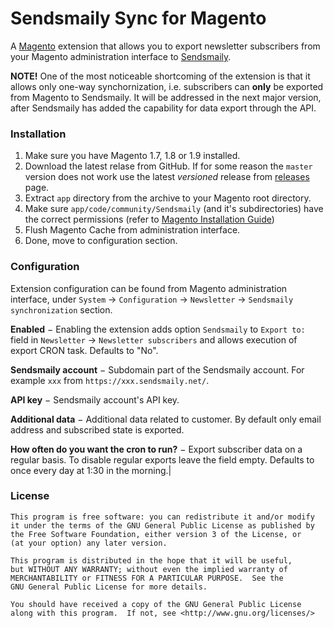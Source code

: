 # Sendsmaily Sync for Magento
A [Magento](http://magento.com/ "eCommerce Software & eCommerce Platform Solutions | Magento") extension that allows you to export newsletter subscribers from your Magento administration interface to [Sendsmaily](https://sendsmaily.com/ "Sendsmaily").

**NOTE!** One of the most noticeable shortcoming of the extension is that it allows only one-way synchornization, i.e. subscribers can **only** be exported from Magento to Sendsmaily. It will be addressed in the next major version, after Sendsmaily has added the capability for data export through the API.

### Installation
1. Make sure you have Magento 1.7, 1.8 or 1.9 installed.
2. Download the latest relase from GitHub. If for some reason the `master` version does not work use the latest *versioned* release from [releases](https://github.com/sendsmaily/Sendsmaily-Sync-for-Magento/releases) page.
2. Extract `app` directory from the archive to your Magento root directory.
3. Make sure `app/code/community/Sendsmaily` (and it's subdirectories) have the correct permissions (refer to [Magento Installation Guide](http://www.magentocommerce.com/knowledge-base/entry/ce18-and-ee113-installing#install-privs "Installing and Verifying Magento Community Edition (CE) and Enterprise Edition (EE)"))
4. Flush Magento Cache from administration interface.
5. Done, move to configuration section.

### Configuration
Extension configuration can be found from Magento administration interface, under `System` &rarr; `Configuration` &rarr; `Newsletter` &rarr; `Sendsmaily synchronization` section.

**Enabled** &minus; Enabling the extension adds option `Sendsmaily` to `Export to:` field in `Newsletter` &rarr; `Newsletter subscribers` and allows execution of export CRON task. Defaults to "No".

**Sendsmaily account** &minus; Subdomain part of the Sendsmaily account. For example `xxx` from `https://xxx.sendsmaily.net/`.

**API key** &minus; Sendsmaily account's API key.

**Additional data** &minus; Additional data related to customer. By default only email address and subscribed state is exported.

**How often do you want the cron to run?** &minus; Export subscriber data on a regular basis. To disable regular exports leave the field empty. Defaults to once every day at 1:30 in the morning.|

### License
```
This program is free software: you can redistribute it and/or modify
it under the terms of the GNU General Public License as published by
the Free Software Foundation, either version 3 of the License, or
(at your option) any later version.

This program is distributed in the hope that it will be useful,
but WITHOUT ANY WARRANTY; without even the implied warranty of
MERCHANTABILITY or FITNESS FOR A PARTICULAR PURPOSE.  See the
GNU General Public License for more details.

You should have received a copy of the GNU General Public License
along with this program.  If not, see <http://www.gnu.org/licenses/>
```
